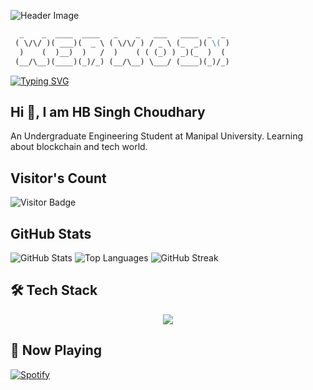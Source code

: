![Header Image](https://tse1.mm.bing.net/th?id=OIP.2pj1jjXElmo8xbrc6FavtAHaDF&pid=Api)

```md
  _    _  ____  ____   _    _   ___   ____  _  _  
 ( \/\/ )( ___)(  _ \ ( \/\/ ) / _ \ (_  _)( \( ) 
  )    (  )__)  )   /  )    ( ( (_) ) _)(_  )  (  
 (__/\__)(____)(_)/_) (__/\__) \___/ (____)(_)/_) 
```

[![Typing SVG](https://readme-typing-svg.herokuapp.com?font=Fira+Code&duration=2000&pause=1000&color=36BCF7&width=435&lines=Blockchain+Enthusiast;Cybersecurity+Learner;Open-Source+Contributor)](https://git.io/typing-svg)

## Hi 👋, I am HB Singh Choudhary
An Undergraduate Engineering Student at Manipal University. Learning about blockchain and tech world.

## Visitor's Count
![Visitor Badge](https://profile-counter.glitch.me/%7BHBSinghChoudhary%7D/count.svg)

## GitHub Stats
![GitHub Stats](https://github-readme-stats.vercel.app/api?username=HBSinghChoudhary&count_private=true&show_icons=true&theme=radical&include_all_commits=true)
![Top Languages](https://github-readme-stats.vercel.app/api/top-langs/?username=HBSinghChoudhary&layout=compact&hide=TSQL&theme=radical)
![GitHub Streak](https://github-readme-streak-stats.herokuapp.com/?user=HBSinghChoudhary&theme=radical)

## 🛠 Tech Stack
<p align="center">
<a>
  <img src="https://skillicons.dev/icons?i=anaconda,androidstudio,arduino,autocad,bash,blender,bootstrap,c,cs,cpp,html,css,js,discord,bots,figma,git,github,gitlab,idea,kali,linux,mysql,pycharm,raspberrypi,react,selenium,solidity,swift,tensorflow,unity,unreal,visualstudio,vscode,webflow,wordpress,python,windows&perline=14" />
</a>
</p>

## 🎵 Now Playing
[![Spotify](https://novatorem.vercel.app/api/spotify)](https://open.spotify.com/user/)
